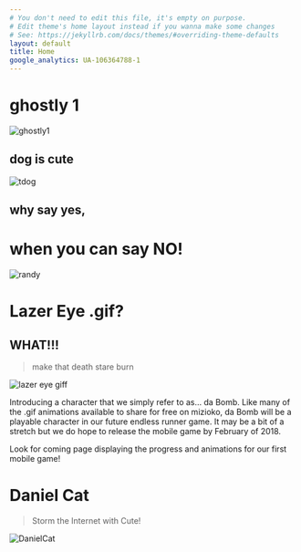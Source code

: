 ```yaml
---
# You don't need to edit this file, it's empty on purpose.
# Edit theme's home layout instead if you wanna make some changes
# See: https://jekyllrb.com/docs/themes/#overriding-theme-defaults
layout: default
title: Home
google_analytics: UA-106364788-1
---
```

# ghostly 1

![ghostly1](http://mizioko.github.io/images/cliche.png)


## dog is cute

![tdog](http://mizioko.github.io/images/tdogall.png)

## why say yes,
# when you can say NO!

![randy](http://mizioko.github.io/images/gifs/20170908_124557.gif)


# Lazer Eye .gif?
## WHAT!!!
>make that death stare burn


![lazer eye giff](http://mizioko.github.io/images/gifs/20170819_114356.gif)

Introducing a character that we simply refer to as… da Bomb. Like many of the .gif animations available to share for free on mizioko, da Bomb will be a playable character in our future endless runner game. It may be a bit of a stretch but we do hope to release the mobile game by February of 2018. 

Look for coming page displaying the progress and animations for our first mobile game!

# Daniel Cat 
>Storm the Internet with Cute!

![DanielCat](http://mizioko.github.io/images/gifs/20170816_004403.gif)
